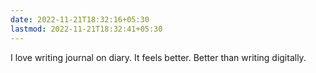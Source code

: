```yaml
---
date: 2022-11-21T18:32:16+05:30
lastmod: 2022-11-21T18:32:41+05:30
---
```


I love writing journal on diary. It feels better. Better than writing digitally.
